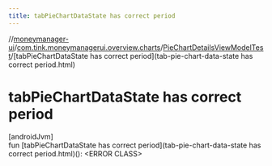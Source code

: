 ```yaml
---
title: tabPieChartDataState has correct period
---
```

//[moneymanager-ui](../../../index.html)/[com.tink.moneymanagerui.overview.charts](../index.html)/[PieChartDetailsViewModelTest](index.html)/[tabPieChartDataState has correct period](tab-pie-chart-data-state has correct period.html)



# tabPieChartDataState has correct period



[androidJvm]\
fun [tabPieChartDataState has correct period](tab-pie-chart-data-state has correct period.html)(): &lt;ERROR CLASS&gt;




